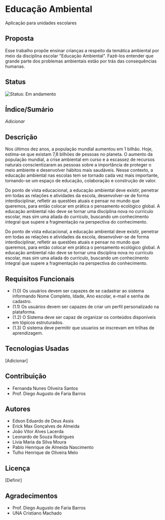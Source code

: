 # Educação Ambiental
Aplicação para unidades escolares

## Proposta
Esse trabalho propõe ensinar crianças a respeito da temática ambiental por meio da disciplina escolar "Educação Ambiental". Fazê-los entender que grande parte dos problemas ambientais estão por trás das consequências humanas.

## Status

![Status: Em andamento](https://img.shields.io/badge/Status-Em%20desenvolvimento-green)

## Índice/Sumário

_Adicionar_

## Descrição
Nos últimos dez anos, a população mundial aumentou em 1 bilhão. Hoje, estima-se que existam 7,8 bilhões de pessoas no planeta. O aumento da população mundial, a crise ambiental em curso e a escassez de recursos naturais conscientizaram as pessoas sobre a importância de proteger o meio ambiente e desenvolver hábitos mais saudáveis. Nesse contexto, a educação ambiental nas escolas tem se tornado cada vez mais importante, tornando-se um espaço de educação, colaboração e construção de valor.

Do ponto de vista educacional, a educação ambiental deve existir, penetrar em todas as relações e atividades da escola, desenvolver-se de forma interdisciplinar, refletir as questões atuais e pensar no mundo que queremos, para então colocar em prática o pensamento ecológico global. A educação ambiental não deve se tornar uma disciplina nova no currículo escolar, mas sim uma aliada do currículo, buscando um conhecimento integral que supere a fragmentação na perspectiva do conhecimento.

Do ponto de vista educacional, a educação ambiental deve existir, penetrar em todas as relações e atividades da escola, desenvolver-se de forma interdisciplinar, refletir as questões atuais e pensar no mundo que queremos, para então colocar em prática o pensamento ecológico global. A educação ambiental não deve se tornar uma disciplina nova no currículo escolar, mas sim uma aliada do currículo, buscando um conhecimento integral que supere a fragmentação na perspectiva do conhecimento.


## Requisitos Funcionais 

- (1.0) Os usuários devem ser capazes de se cadastrar ao sistema informando Nome Completo, Idade, Ano escolar, e-mail e senha de cadastro.
- (1.1) Os usuários devem ser capazes de criar um perfil personalizado na plataforma.
- (1.2) O Sistema deve ser capaz de organizar os conteúdos disponíveis em tópicos estruturados.
- (1.3) O sistema deve permitir que usuarios se inscrevam em trilhas de aprendizagem.
## Tecnologias Usadas

[Adicionar]

## Contribuição

- Fernanda Nunes Oliveira Santos
- Prof. Diego Augusto de Faria Barros

## Autores

- Edson Eduardo de Deus Assis
- Erick Max Gonçalves de Almeida
- João Vitor Alves Lacerda
- Leonardo de Souza Rodrigues
- Lívia Maria da Silva Moura
- Pablo Henrique de Almeida Nascimento
- Tulho Henrique de Oliveira Melo

## Licença
[Definir]

## Agradecimentos
- Prof. Diego Augusto de Faria Barros
- UNA Cristiano Machado
